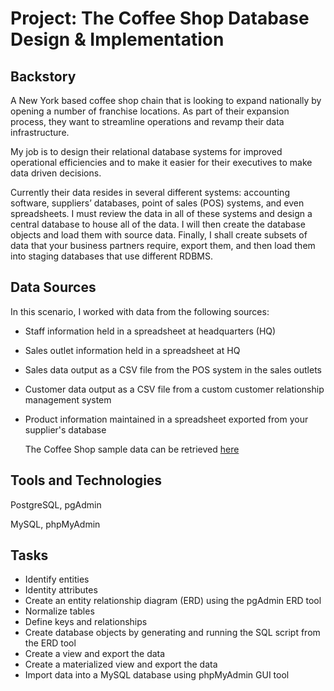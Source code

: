 # Project: The Coffee Shop Database Design & Implementation
 
## Backstory
A New York based coffee shop chain that is looking to expand nationally by opening a number of franchise locations. As part of their expansion process, they want to streamline operations and revamp their data infrastructure.

My job is to design their relational database systems for improved operational efficiencies and to make it easier for their executives to make data driven decisions.
 
Currently their data resides in several different systems: accounting software, suppliers’ databases, point of sales (POS) systems, and even spreadsheets. I must review the data in all of these systems and design a central database to house all of the data. I will then create the database objects and load them with source data. Finally, I shall create subsets of data that your business partners require, export them, and then load them into staging databases that use different RDBMS.
 
## Data Sources
In this scenario, I worked with data from the following sources:

- Staff information held in a spreadsheet at headquarters (HQ)
- Sales outlet information held in a spreadsheet at HQ
- Sales data output as a CSV file from the POS system in the sales outlets
- Customer data output as a CSV file from a custom customer relationship management system
- Product information maintained in a spreadsheet exported from your supplier's database

  The Coffee Shop sample data can be retrieved [here](https://community.ibm.com/community/user/businessanalytics/blogs/steven-macko/2019/07/12/beanie-coffee-1113)

## Tools and Technologies
PostgreSQL, pgAdmin

MySQL, phpMyAdmin

## Tasks
- Identify entities
- Identity attributes
- Create an entity relationship diagram (ERD) using the pgAdmin ERD tool
- Normalize tables
- Define keys and relationships
- Create database objects by generating and running the SQL script from the ERD tool
- Create a view and export the data
- Create a materialized view and export the data
- Import data into a MySQL database using phpMyAdmin GUI tool

